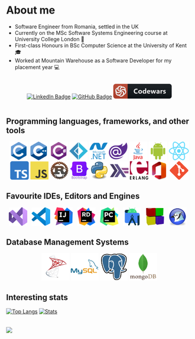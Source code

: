 # About me

* Software Engineer from Romania, settled in the UK
* Currently on the MSc Software Systems Engineering course at University College London 📖
* First-class Honours in BSc Computer Science at the University of Kent 🎓
* Worked at Mountain Warehouse as a Software Developer for my placement year 💻

<br>

<div id="badges" align="center">
  <a href="https://www.linkedin.com/in/andrei-constantin-developer/"><img src="https://img.shields.io/badge/LinkedIn-blue?style=for-the-badge&logo=linkedin&logoColor=white" alt="LinkedIn Badge" title="LinkedIn" height="40"/></a>
  <a href="https://github.com/Andrei-Constantin-Programmer"><img src="https://img.shields.io/badge/GitHub-gray?style=for-the-badge&logo=github&logoColor=white" alt="GitHub Badge" title="GitHub" height="40"/></a>
  <a href="https://www.codewars.com/users/Andrei%20Constantin"><img src="https://github.com/Andrei-Constantin-Programmer/Andrei-Constantin-Programmer/blob/main/images/codewars.png?raw=true" height="40" alt="Codewars Badge" title="Code Wars"/></a>
</div>

<br>

## Programming languages, frameworks, and other tools

<div id="tools" align="center">
  <a href="https://en.wikipedia.org/wiki/C_(programming_language)"><img src="https://github.com/devicons/devicon/blob/master/icons/c/c-original.svg" title="C" alt="C" width="50" height="50"/></a>
  <a href="https://en.wikipedia.org/wiki/C%2B%2B"><img src="https://github.com/devicons/devicon/blob/master/icons/cplusplus/cplusplus-original.svg" title="C++" alt="C++" width="50" height="50"/></a>
  <a href="https://en.wikipedia.org/wiki/C_Sharp_(programming_language)"><img src="https://github.com/devicons/devicon/blob/master/icons/csharp/csharp-original.svg" title="C#" alt="C#" width="50" height="50"/></a>
  <a href="https://fsharp.org/"><img src="https://github.com/devicons/devicon/blob/master/icons/fsharp/fsharp-original.svg" title="F#" alt="F#" width="50" height="50"/></a>
  <a href="https://dotnet.microsoft.com/en-us/"><img src="https://github.com/devicons/devicon/blob/master/icons/dot-net/dot-net-plain-wordmark.svg" title="dotNET" alt="dotNET" width="50" height="50"/></a> 
  <a href="https://docs.microsoft.com/en-us/aspnet/core/blazor/?view=aspnetcore-6.0"><img src="https://github.com/Andrei-Constantin-Programmer/Andrei-Constantin-Programmer/blob/main/images/blazor.png?raw=true" title="Blazor" alt="Blazor" width="50" height="50"/></a> 
  <a href="https://www.java.com/"><img src="https://github.com/devicons/devicon/blob/master/icons/java/java-original-wordmark.svg" title="Java" alt="Java" width="50" height="50"/></a>
  <a href="https://www.android.com/"><img src="https://github.com/devicons/devicon/blob/master/icons/android/android-plain.svg" title="Android" alt="Android" width="50" height="50"/></a>
  <a href="https://reactjs.org/"><img src="https://github.com/Andrei-Constantin-Programmer/Andrei-Constantin-Programmer/blob/main/images/react.png?raw=true" title="React" alt="React" width="55" height="50"/></a> 
  <a href="https://www.typescriptlang.org/"><img src="https://github.com/Andrei-Constantin-Programmer/Andrei-Constantin-Programmer/blob/main/images/typescript.png?raw=true" title="Typescript" alt="Typescript" width="50" height="50"/></a> 
  <a href="https://www.w3schools.com/js/"><img src="https://github.com/devicons/devicon/blob/master/icons/javascript/javascript-original.svg" title="JavaScript" alt="JavaScript" width="50" height="50"/></a>
    <a href="https://www.rust-lang.org/"><img src="https://github.com/Andrei-Constantin-Programmer/Andrei-Constantin-Programmer/blob/main/images/rust.png?raw=true" title="Rust" alt="Rust" width="50" height="50"/></a> 
  <a href="https://getbootstrap.com/"><img src="https://github.com/devicons/devicon/blob/master/icons/bootstrap/bootstrap-original-wordmark.svg" title="Bootstrap" alt="Bootstrap" width="50" height="50"></a>
  <a href="https://www.python.org/"><img src="https://github.com/Andrei-Constantin-Programmer/Andrei-Constantin-Programmer/blob/main/images/python.png?raw=true" title="Python" alt="Python" width="50" height="50"/></a> 
  <a href="https://www.haskell.org/"><img src="https://github.com/devicons/devicon/blob/master/icons/haskell/haskell-original.svg" title="Haskell" alt="Haskell" width="50" height="50"/></a>
  <a href="https://www.erlang.org/"><img src="https://github.com/Andrei-Constantin-Programmer/Andrei-Constantin-Programmer/blob/main/images/erlang.png?raw=true" title="Erlang" alt="Erlang" width="50" height="50"></a>
  <a href="https://www.office.com/"><img src="https://github.com/Andrei-Constantin-Programmer/Andrei-Constantin-Programmer/blob/main/images/microsoft-office.png?raw=true" title="Microsoft Office" alt="Microsoft Office" width="50" height="50"></a>
  <a href="https://git-scm.com/"><img src="https://github.com/Andrei-Constantin-Programmer/Andrei-Constantin-Programmer/blob/main/images/git.png?raw=true" title="Git" alt="Git" width="50" height="50"></a>
</div>
  
## Favourite IDEs, Editors and Engines
<div id="ides" align="center">
  <a href="https://visualstudio.microsoft.com/"><img src="https://github.com/Andrei-Constantin-Programmer/Andrei-Constantin-Programmer/blob/main/images/microsoft-visual-studio.png?raw=true" title="Visual Studio" alt="Visual Studio" width="50" height="50"/></a> &nbsp;
  <a href="https://code.visualstudio.com/"><img src="https://github.com/devicons/devicon/blob/master/icons/vscode/vscode-original.svg" title="Visual Studio Code" alt="Visual Studio Code" width="50" height="50"/></a> &nbsp;
  <a href="https://www.jetbrains.com/idea/"><img src="https://github.com/Andrei-Constantin-Programmer/Andrei-Constantin-Programmer/blob/main/images/intellij.png?raw=true" title="IntelliJ" alt="IntelliJ" width="50" height="50"/></a> &nbsp;
  <a href="https://www.jetbrains.com/rider/"><img src="https://github.com/Andrei-Constantin-Programmer/Andrei-Constantin-Programmer/blob/main/images/rider.png?raw=true" title="Rider" alt="Rider" width="50" height="50"/></a> &nbsp;
  <a href="https://www.jetbrains.com/pycharm/"><img src="https://github.com/Andrei-Constantin-Programmer/Andrei-Constantin-Programmer/blob/main/images/pycharm.png?raw=true" title="PyCharm" alt="PyCharm" width="50" height="50"/></a> &nbsp;
  <a href="https://developer.android.com/studio"><img src="https://github.com/devicons/devicon/blob/master/icons/androidstudio/androidstudio-original.svg" title="Android Studio" alt="Android Studio" width="50" height="50"/></a> &nbsp;
  <a href="https://www.codeblocks.org/"><img src="https://github.com/Andrei-Constantin-Programmer/Andrei-Constantin-Programmer/blob/main/images/codeblocks.png?raw=true" title="Code::Blocks" alt="Code::Blocks" width="50" height="50"/></a> &nbsp;
  <a href="https://www.bluej.org/"><img src="https://github.com/Andrei-Constantin-Programmer/Andrei-Constantin-Programmer/blob/main/images/bluej.png?raw=true" title="BlueJ" alt="BlueJ" width="50" height="50"/></a> &nbsp;
</div>
  
## Database Management Systems
<div id="dbms" align="center">
  <a href="https://www.microsoft.com/en-us/sql-server/sql-server-downloads"><img src="https://github.com/Andrei-Constantin-Programmer/Andrei-Constantin-Programmer/blob/main/images/microsoft-sql-server.svg?raw=true" title="Microsoft SQL Server" alt="Microsoft SQL Server" width="75" height="75"/></a>
  <a href="https://www.mysql.com/"><img src="https://github.com/devicons/devicon/blob/master/icons/mysql/mysql-original-wordmark.svg" title="MySQL" alt="MySQL" width="75" height="75"/></a>
  <a href="https://www.postgresql.org/"><img src="https://github.com/devicons/devicon/blob/master/icons/postgresql/postgresql-original.svg" title="PostgreSQL" alt="PostgreSQL" width="75" height="75"/></a>
  <a href="https://www.mongodb.com/"><img src="https://github.com/Andrei-Constantin-Programmer/Andrei-Constantin-Programmer/blob/main/images/mongodb.png?raw=true" title="MongoDB" alt="MongoDB" width="75" height="75"/></a>
</div>

## Interesting stats
[![Top Langs](https://github-readme-stats-eight-theta.vercel.app/api/top-langs/?username=Andrei-Constantin-Programmer&count_private=true&layout=compact&theme=transparent&hide=Objective-C,CMake,GLSL&langs_count=8)](https://github.com/anuraghazra/github-readme-stats)
[![Stats](https://github-readme-stats-eight-theta.vercel.app/api?username=Andrei-Constantin-Programmer&theme=transparent&count_private=true&show_icons=true&hide=prs,issues,contribs)](https://github.com/anuraghazra/github-readme-stats)
<br><br><br>
<a href="https://www.codewars.com/users/Andrei%20Constantin"><img src="https://www.codewars.com/users/Andrei%20Constantin/badges/large"/></a>
